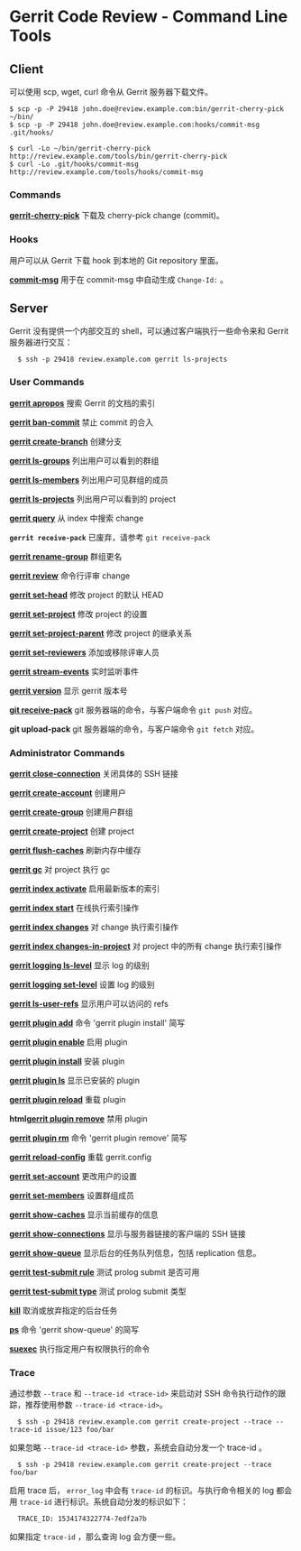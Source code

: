 # Gerrit Code Review - Command Line Tools

## Client

可以使用 scp, wget, curl 命令从 Gerrit 服务器下载文件。

```
$ scp -p -P 29418 john.doe@review.example.com:bin/gerrit-cherry-pick ~/bin/
$ scp -p -P 29418 john.doe@review.example.com:hooks/commit-msg .git/hooks/

$ curl -Lo ~/bin/gerrit-cherry-pick http://review.example.com/tools/bin/gerrit-cherry-pick
$ curl -Lo .git/hooks/commit-msg http://review.example.com/tools/hooks/commit-msg
```

### Commands

**[gerrit-cherry-pick](cmd-cherry-pick.md)**
	下载及 cherry-pick change (commit)。

### Hooks

用户可以从 Gerrit 下载 hook 到本地的 Git repository 里面。

**[commit-msg](cmd-hook-commit-msg.md)**
	用于在 commit-msg 中自动生成 `Change-Id:` 。

## Server

Gerrit 没有提供一个内部交互的 shell，可以通过客户端执行一些命令来和 Gerrit 服务器进行交互：

```
  $ ssh -p 29418 review.example.com gerrit ls-projects
```

### User Commands

**[gerrit apropos](cmd-apropos.md)**
	搜索 Gerrit 的文档的索引

**[gerrit ban-commit](cmd-ban-commit.md)**
	禁止 commit 的合入

**[gerrit create-branch](cmd-create-branch.md)**
	创建分支

**[gerrit ls-groups](cmd-ls-groups.md)**
	列出用户可以看到的群组

**[gerrit ls-members](cmd-ls-members.md)**
	列出用户可见群组的成员

**[gerrit ls-projects](cmd-ls-projects.md)**
	列出用户可以看到的 project

**[gerrit query](cmd-query.md)**
	从 index 中搜索 change

**`gerrit receive-pack`**
	已废弃，请参考 `git receive-pack`

**[gerrit rename-group](cmd-rename-group.md)**
	群组更名

**[gerrit review](cmd-review.md)**
	命令行评审 change

**[gerrit set-head](cmd-set-head.md)**
	修改 project 的默认 HEAD

**[gerrit set-project](cmd-set-project.md)**
	修改 project 的设置

**[gerrit set-project-parent](cmd-set-project-parent.md)**
	修改 project 的继承关系

**[gerrit set-reviewers](cmd-set-reviewers.md)**
	添加或移除评审人员

**[gerrit stream-events](cmd-stream-events.md)**
	实时监听事件

**[gerrit version](cmd-version.md)**
	显示 gerrit 版本号

**[git receive-pack](cmd-receive-pack.md)**
	git 服务器端的命令，与客户端命令 `git push` 对应。

**git upload-pack**
	git 服务器端的命令，与客户端命令 `git fetch` 对应。

### Administrator Commands

**[gerrit close-connection](cmd-close-connection.md)**
	关闭具体的 SSH 链接

**[gerrit create-account](cmd-create-account.md)**
	创建用户

**[gerrit create-group](cmd-create-group.md)**
	创建用户群组

**[gerrit create-project](cmd-create-project.md)**
	创建 project

**[gerrit flush-caches](cmd-flush-caches.md)**
	刷新内存中缓存

**[gerrit gc](cmd-gc.md)**
	对 project 执行 gc

**[gerrit index activate](cmd-index-activate.md)**
	启用最新版本的索引

**[gerrit index start](cmd-index-start.md)**
	在线执行索引操作

**[gerrit index changes](cmd-index-changes.md)**
	对 change 执行索引操作

**[gerrit index changes-in-project](cmd-index-changes-in-project.md)**
	对 project 中的所有 change 执行索引操作

**[gerrit logging ls-level](cmd-logging-ls-level.md)**
	显示 log 的级别

**[gerrit logging set-level](cmd-logging-set-level.md)**
	设置 log 的级别

**[gerrit ls-user-refs](cmd-ls-user-refs.md)**
	显示用户可以访问的 refs

**[gerrit plugin add](cmd-plugin-install.md)**
	命令 'gerrit plugin install' 简写

**[gerrit plugin enable](cmd-plugin-enable.md)**
	启用 plugin

**[gerrit plugin install](cmd-plugin-install.md)**
	安装 plugin

**[gerrit plugin ls](cmd-plugin-ls.md)**
	显示已安装的 plugin

**[gerrit plugin reload](cmd-plugin-reload.md)**
	重载 plugin

**html[gerrit plugin remove](cmd-plugin-remove.md)**
	禁用 plugin

**[gerrit plugin rm](cmd-plugin-remove.md)**
	命令 'gerrit plugin remove' 简写

**[gerrit reload-config](cmd-reload-config.md)**
	重载 gerrit.config

**[gerrit set-account](cmd-set-account.md)**
	更改用户的设置

**[gerrit set-members](cmd-set-members.md)**
	设置群组成员

**[gerrit show-caches](cmd-show-caches.md)**
	显示当前缓存的信息

**[gerrit show-connections](cmd-show-connections.md)**
	显示与服务器链接的客户端的 SSH 链接

**[gerrit show-queue](cmd-show-queue.md)**
	显示后台的任务队列信息，包括 replication 信息。

**[gerrit test-submit rule](cmd-test-submit-rule.md)**
	测试 prolog submit 是否可用

**[gerrit test-submit type](cmd-test-submit-type.md)**
	测试 prolog submit 类型

**[kill](cmd-kill.md)**
	取消或放弃指定的后台任务

**[ps](cmd-show-queue.md)**
	命令 'gerrit show-queue' 的简写

**[suexec](cmd-suexec.md)**
	执行指定用户有权限执行的命令

### Trace

通过参数 `--trace` 和 `--trace-id <trace-id>` 来启动对 SSH 命令执行动作的跟踪，推荐使用参数 `--trace-id <trace-id>`。

```
  $ ssh -p 29418 review.example.com gerrit create-project --trace --trace-id issue/123 foo/bar
```

如果忽略 `--trace-id <trace-id>` 参数，系统会自动分发一个 trace-id 。

```
  $ ssh -p 29418 review.example.com gerrit create-project --trace foo/bar
```

启用 trace 后， `error_log` 中会有 `trace-id` 的标识。与执行命令相关的 log 都会用 `trace-id` 进行标识。系统自动分发的标识如下：

```
  TRACE_ID: 1534174322774-7edf2a7b
```

如果指定 `trace-id` ，那么查询 log 会方便一些。

